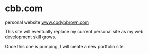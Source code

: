 # cbb.com
personal website
www.codybbrown.com

This site will eventually replace my current personal site as my web development skill grows.  

Once this one is pumping, I will create a new portfolio site.

